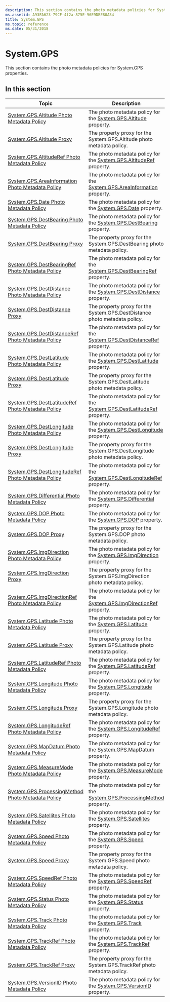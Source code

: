 ```yaml
---
description: This section contains the photo metadata policies for System.GPS properties.
ms.assetid: A93FA623-79CF-4f2a-875E-96E9DBE80A34
title: System.GPS
ms.topic: reference
ms.date: 05/31/2018
---
```


# System.GPS

This section contains the photo metadata policies for System.GPS properties.

## In this section



| Topic                                                                                                          | Description                                                                                                                                        |
|----------------------------------------------------------------------------------------------------------------|----------------------------------------------------------------------------------------------------------------------------------------------------|
| [System.GPS.Altitude Photo Metadata Policy](-wic-photoprop-system-gps-altitude.md)<br/>                 | The photo metadata policy for the [System.GPS.Altitude](../properties/props-system-gps-altitude.md) property.<br/>         |
| [System.GPS.Altitude Proxy](-wic-photoprop-system-gps-altitude-proxy.md)<br/>                           | The property proxy for the System.GPS.Altitude photo metadata policy.<br/>                                                                   |
| [System.GPS.AltitudeRef Photo Metadata Policy](-wic-photoprop-system-gps-altituderef.md)<br/>           | The photo metadata policy for the [System.GPS.AltitudeRef](../properties/props-system-gps-altituderef.md) property.<br/>      |
| [System.GPS.AreaInformation Photo Metadata Policy](-wic-photoprop-system-gps-areainformation.md)<br/>   | The photo metadata policy for the [System.GPS.AreaInformation](../properties/props-system-gps-areainformation.md) property.<br/>  |
| [System.GPS.Date Photo Metadata Policy](-wic-photoprop-system-gps-date.md)<br/>                         | The photo metadata policy for the [System.GPS.Date](../properties/props-system-gps-date.md) property.<br/>             |
| [System.GPS.DestBearing Photo Metadata Policy](-wic-photoprop-system-gps-destbearing.md)<br/>           | The photo metadata policy for the [System.GPS.DestBearing](../properties/props-system-gps-destbearing.md) property.<br/>      |
| [System.GPS.DestBearing Proxy](-wic-photoprop-system-gps-destbearing-proxy.md)<br/>                     | The property proxy for the System.GPS.DestBearing photo metadata policy.<br/>                                                                |
| [System.GPS.DestBearingRef Photo Metadata Policy](-wic-photoprop-system-gps-destbearingref.md)<br/>     | The photo metadata policy for the [System.GPS.DestBearingRef](../properties/props-system-gps-destbearingref.md) property.<br/>   |
| [System.GPS.DestDistance Photo Metadata Policy](-wic-photoprop-system-gps-destdistance.md)<br/>         | The photo metadata policy for the [System.GPS.DestDistance](../properties/props-system-gps-destdistance.md) property.<br/>     |
| [System.GPS.DestDistance Proxy](-wic-photoprop-system-gps-destdistance-proxy.md)<br/>                   | The property proxy for the System.GPS.DestDistance photo metadata policy.<br/>                                                               |
| [System.GPS.DestDistanceRef Photo Metadata Policy](-wic-photoprop-system-gps-destdistanceref.md)<br/>   | The photo metadata policy for the [System.GPS.DestDistanceRef](../properties/props-system-gps-destdistanceref.md) property.<br/>  |
| [System.GPS.DestLatitude Photo Metadata Policy](-wic-photoprop-system-gps-destlatitude.md)<br/>         | The photo metadata policy for the [System.GPS.DestLatitude](../properties/props-system-gps-destlatitude.md) property.<br/>     |
| [System.GPS.DestLatitude Proxy](-wic-photoprop-system-gps-destlatitude-proxy.md)<br/>                   | The property proxy for the System.GPS.DestLatitude photo metadata policy.<br/>                                                               |
| [System.GPS.DestLatitudeRef Photo Metadata Policy](-wic-photoprop-system-gps-destlatituderef.md)<br/>   | The photo metadata policy for the [System.GPS.DestLatitudeRef](../properties/props-system-gps-destlatituderef.md) property.<br/>  |
| [System.GPS.DestLongitude Photo Metadata Policy](-wic-photoprop-system-gps-destlongitude.md)<br/>       | The photo metadata policy for the [System.GPS.DestLongitude](../properties/props-system-gps-destlongitude.md) property.<br/>    |
| [System.GPS.DestLongitude Proxy](-wic-photoprop-system-gps-destlongitude-proxy.md)<br/>                 | The property proxy for the System.GPS.DestLongitude photo metadata policy.<br/>                                                              |
| [System.GPS.DestLongitudeRef Photo Metadata Policy](-wic-photoprop-system-gps-destlongituderef.md)<br/> | The photo metadata policy for the [System.GPS.DestLongitudeRef](../properties/props-system-gps-destlongituderef.md) property.<br/> |
| [System.GPS.Differential Photo Metadata Policy](-wic-photoprop-system-gps-differential.md)<br/>         | The photo metadata policy for the [System.GPS.Differential](../properties/props-system-gps-differential.md) property.<br/>     |
| [System.GPS.DOP Photo Metadata Policy](-wic-photoprop-system-gps-dop.md)<br/>                           | The photo metadata policy for the [System.GPS.DOP](../properties/props-system-gps-dop.md) property.<br/>              |
| [System.GPS.DOP Proxy](-wic-photoprop-system-gps-dop-proxy.md)<br/>                                     | The property proxy for the System.GPS.DOP photo metadata policy.<br/>                                                                        |
| [System.GPS.ImgDirection Photo Metadata Policy](-wic-photoprop-system-gps-imgdirection.md)<br/>         | The photo metadata policy for the [System.GPS.ImgDirection](../properties/props-system-gps-imgdirection.md) property.<br/>     |
| [System.GPS.ImgDirection Proxy](-wic-photoprop-system-gps-imgdirection-proxy.md)<br/>                   | The property proxy for the System.GPS.ImgDirection photo metadata policy.<br/>                                                               |
| [System.GPS.ImgDirectionRef Photo Metadata Policy](-wic-photoprop-system-gps-imgdirectionref.md)<br/>   | The photo metadata policy for the [System.GPS.ImgDirectionRef](../properties/props-system-gps-imgdirectionref.md) property.<br/>  |
| [System.GPS.Latitude Photo Metadata Policy](-wic-photoprop-system-gps-latitude.md)<br/>                 | The photo metadata policy for the [System.GPS.Latitude](../properties/props-system-gps-latitude.md) property.<br/>         |
| [System.GPS.Latitude Proxy](-wic-photoprop-system-gps-latitude-proxy.md)<br/>                           | The property proxy for the System.GPS.Latitude photo metadata policy.<br/>                                                                   |
| [System.GPS.LatitudeRef Photo Metadata Policy](-wic-photoprop-system-gps-latituderef.md)<br/>           | The photo metadata policy for the [System.GPS.LatitudeRef](../properties/props-system-gps-latitude.md) property.<br/>      |
| [System.GPS.Longitude Photo Metadata Policy](-wic-photoprop-system-gps-longitude.md)<br/>               | The photo metadata policy for the [System.GPS.Longitude](../properties/props-system-gps-longitude.md) property.<br/>        |
| [System.GPS.Longitude Proxy](-wic-photoprop-system-gps-longitude-proxy.md)<br/>                         | The property proxy for the System.GPS.Longitude photo metadata policy.<br/>                                                                  |
| [System.GPS.LongitudeRef Photo Metadata Policy](-wic-photoprop-system-gps-longituderef.md)<br/>         | The photo metadata policy for the [System.GPS.LongitudeRef](../properties/props-system-gps-longituderef.md) property.<br/>     |
| [System.GPS.MapDatum Photo Metadata Policy](-wic-photoprop-system-gps-mapdatum.md)<br/>                 | The photo metadata policy for the [System.GPS.MapDatum](../properties/props-system-gps-mapdatum.md) property.<br/>         |
| [System.GPS.MeasureMode Photo Metadata Policy](-wic-photoprop-system-gps-measuremode.md)<br/>           | The photo metadata policy for the [System.GPS.MeasureMode](../properties/props-system-gps-measuremode.md) property.<br/>      |
| [System.GPS.ProcessingMethod Photo Metadata Policy](-wic-photoprop-system-gps-processingmethod.md)<br/> | The photo metadata policy for the [System.GPS.ProcessingMethod](../properties/props-system-gps-processingmethod.md) property.<br/> |
| [System.GPS.Satellites Photo Metadata Policy](-wic-photoprop-system-gps-satellites.md)<br/>             | The photo metadata policy for the [System.GPS.Satellites](../properties/props-system-gps-satellites.md) property.<br/>       |
| [System.GPS.Speed Photo Metadata Policy](-wic-photoprop-system-gps-speed.md)<br/>                       | The photo metadata policy for the [System.GPS.Speed](../properties/props-system-gps-speed.md) property.<br/>            |
| [System.GPS.Speed Proxy](-wic-photoprop-system-gps-speed-proxy.md)<br/>                                 | The property proxy for the System.GPS.Speed photo metadata policy.<br/>                                                                      |
| [System.GPS.SpeedRef Photo Metadata Policy](-wic-photoprop-system-gps-speedref.md)<br/>                 | The photo metadata policy for the [System.GPS.SpeedRef](../properties/props-system-gps-speedref.md) property.<br/>         |
| [System.GPS.Status Photo Metadata Policy](-wic-photoprop-system-gps-status.md)<br/>                     | The photo metadata policy for the [System.GPS.Status](../properties/props-system-gps-status.md) property.<br/>           |
| [System.GPS.Track Photo Metadata Policy](-wic-photoprop-system-gps-track.md)<br/>                       | The photo metadata policy for the [System.GPS.Track](../properties/props-system-gps-track.md) property.<br/>            |
| [System.GPS.TrackRef Photo Metadata Policy](-wic-photoprop-system-gps-trackref.md)<br/>                 | The photo metadata policy for the [System.GPS.TrackRef](../properties/props-system-gps-trackref.md) property.<br/>         |
| [System.GPS.TrackRef Proxy](-wic-photoprop-system-gps-trackref-proxy.md)<br/>                           | The property proxy for the System.GPS.TrackRef photo metadata policy.<br/>                                                                   |
| [System.GPS.VersionID Photo Metadata Policy](-wic-photoprop-system-gps-versionid.md)<br/>               | The photo metadata policy for the [System.GPS.VersionID](../properties/props-system-gps-versionid.md) property.<br/>        |



 

 

 
